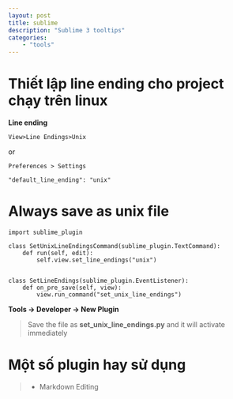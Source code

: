 ```yaml
---
layout: post
title: sublime
description: "Sublime 3 tooltips" 
categories: 
    - "tools"
---
```


# Thiết lập line ending cho project chạy trên linux

**Line ending**

```
View>Line Endings>Unix
```

or

```
Preferences > Settings

"default_line_ending": "unix"
```

# Always save as unix file

```
import sublime_plugin

class SetUnixLineEndingsCommand(sublime_plugin.TextCommand):
    def run(self, edit):
        self.view.set_line_endings("unix")


class SetLineEndings(sublime_plugin.EventListener):
    def on_pre_save(self, view):
        view.run_command("set_unix_line_endings")
```

**Tools → Developer → New Plugin**

> Save the file as **set_unix_line_endings.py** and it will activate immediately

# Một số plugin hay sử dụng

>
>- Markdown Editing
>